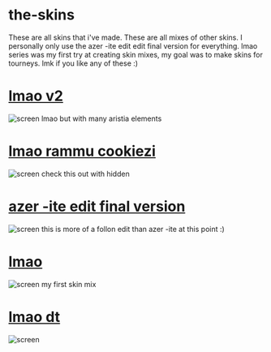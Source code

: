 # the-skins
These are all skins that i've made. These are all mixes of other skins. I personally only use the azer -ite edit edit final version for everything. lmao series was my first try at creating skin mixes, my goal was to make skins for tourneys. lmk if you like any of these :)
# [lmao v2](https://mega.nz/file/AjRlBIII#oHx4m9_sNC9lAPJRzqbr_uiS9zFSkuPkEDwPQI-rjlE)
![screen](https://i.imgur.com/pi00fru.png)
lmao but with many aristia elements
# [lmao rammu cookiezi](https://mega.nz/file/ZvQWgCiK#y8kuq-KMqwl17pqTAdIuKslLAblsKe7AM6hPlRbUcB4)
![screen](https://i.imgur.com/HWZuIcC.png)
check this out with hidden
# [azer -ite edit final version](https://mega.nz/file/t7IiCQgA#xi121Nkw8ZDEDqM25aNmgZ8pDCd9iaayjmZVa79npP8)
![screen](https://i.imgur.com/cY1FBgi.png)
this is more of a follon edit than azer -ite at this point :)
# [lmao](https://mega.nz/file/Fzw23TgK#I1cbfwGw-uVMvKSe-lXkiFqZ4FaB9Hk9PKBtXRF4q-0)
![screen](https://i.imgur.com/FK5iaqC.png)
my first skin mix
# [lmao dt](https://mega.nz/file/hygkzAxB#Gg5i07XcmGtrAqA8przkaw0gO7aKwY1p0Tma7GzAILY)
![screen](https://i.imgur.com/llx0ot9.png)
